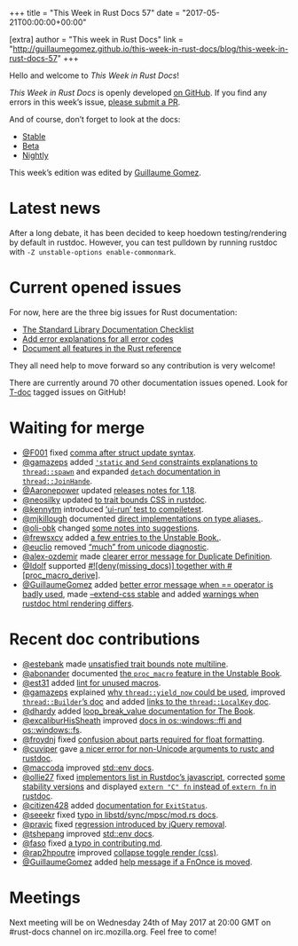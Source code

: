 +++
title = "This Week in Rust Docs 57"
date = "2017-05-21T00:00:00+00:00"

[extra]
author = "This week in Rust Docs"
link = "http://guillaumegomez.github.io/this-week-in-rust-docs/blog/this-week-in-rust-docs-57"
+++
<p>Hello and welcome to <em>This Week in Rust Docs</em>!</p>

<p><em>This Week in Rust Docs</em> is openly developed <a href="https://github.com/GuillaumeGomez/this-week-in-rust-docs">on GitHub</a>.
If you find any errors in this week’s issue, <a href="https://github.com/GuillaumeGomez/this-week-in-rust-docs/pulls">please submit a PR</a>.</p>

<p>And of course, don’t forget to look at the docs:</p>

<ul>
  <li><a href="https://doc.rust-lang.org/">Stable</a></li>
  <li><a href="https://doc.rust-lang.org/beta/">Beta</a></li>
  <li><a href="https://doc.rust-lang.org/nightly/">Nightly</a></li>
</ul>

<p>This week’s edition was edited by <a href="https://github.com/GuillaumeGomez">Guillaume Gomez</a>.</p>

<h1 id="latest-news">Latest news</h1>

<p>After a long debate, it has been decided to keep hoedown testing/rendering by default in rustdoc. However, you can test pulldown by running rustdoc with <code class="highlighter-rouge">-Z unstable-options enable-commonmark</code>.</p>

<h1 id="current-opened-issues">Current opened issues</h1>

<p>For now, here are the three big issues for Rust documentation:</p>

<ul>
  <li><a href="https://github.com/rust-lang/rust/issues/29329">The Standard Library Documentation Checklist</a></li>
  <li><a href="https://github.com/rust-lang/rust/issues/32777">Add error explanations for all error codes</a></li>
  <li><a href="https://github.com/rust-lang-nursery/reference/issues/9">Document all features in the Rust reference</a></li>
</ul>

<p>They all need help to move forward so any contribution is very welcome!</p>

<p>There are currently around 70 other documentation issues opened. Look for <a href="https://github.com/rust-lang/rust/labels/T-doc">T-doc</a> tagged issues on GitHub!</p>

<h1 id="waiting-for-merge">Waiting for merge</h1>

<ul>
  <li><a href="https://github.com/F001">@F001</a> fixed <a href="https://github.com/rust-lang/rust/pull/41848">comma after struct update syntax</a>.</li>
  <li><a href="https://github.com/gamazeps">@gamazeps</a> added <a href="https://github.com/rust-lang/rust/pull/41980"><code class="highlighter-rouge">'static</code> and <code class="highlighter-rouge">Send</code> constraints explanations to <code class="highlighter-rouge">thread::spawn</code></a> and expanded <a href="https://github.com/rust-lang/rust/pull/41981"><code class="highlighter-rouge">detach</code> documentation in <code class="highlighter-rouge">thread::JoinHande</code></a>.</li>
  <li><a href="https://github.com/Aaronepower">@Aaronepower</a> updated <a href="https://github.com/rust-lang/rust/pull/41953">releases notes for 1.18</a>.</li>
  <li><a href="https://github.com/neosilky">@neosilky</a> updated <a href="https://github.com/rust-lang/rust/pull/42131">to trait bounds CSS in rustdoc</a>.</li>
  <li><a href="https://github.com/kennytm">@kennytm</a> introduced <a href="https://github.com/rust-lang/rust/pull/41968">‘ui-run’ test to compiletest</a>.</li>
  <li><a href="https://github.com/mjkillough">@mjkillough</a> documented <a href="https://github.com/rust-lang/rust/pull/42027">direct implementations on type aliases.</a>.</li>
  <li><a href="https://github.com/oli-obk">@oli-obk</a> changed <a href="https://github.com/rust-lang/rust/pull/42033">some notes into suggestions</a>.</li>
  <li><a href="https://github.com/frewsxcv">@frewsxcv</a> added <a href="https://github.com/rust-lang/rust/pull/42122">a few entries to the Unstable Book.</a>.</li>
  <li><a href="https://github.com/euclio">@euclio</a> removed <a href="https://github.com/rust-lang/rust/pull/42120">“much” from unicode diagnostic</a>.</li>
  <li><a href="https://github.com/alex-ozdemir">@alex-ozdemir</a> made <a href="https://github.com/rust-lang/rust/pull/42076">clearer error message for Duplicate Definition</a>.</li>
  <li><a href="https://github.com/Idolf">@Idolf</a> supported <a href="https://github.com/rust-lang/rust/pull/41747">#![deny(missing_docs)] together with #[proc_macro_derive]</a>.</li>
  <li><a href="https://github.com/GuillaumeGomez">@GuillaumeGomez</a> added <a href="https://github.com/rust-lang/rust/pull/41559">better error message when == operator is badly used</a>, made <a href="https://github.com/rust-lang/rust/pull/41700">–extend-css stable</a> and added <a href="https://github.com/rust-lang/rust/pull/41991">warnings when rustdoc html rendering differs</a>.</li>
</ul>

<h1 id="recent-doc-contributions">Recent doc contributions</h1>

<ul>
  <li><a href="https://github.com/estebank">@estebank</a> made <a href="https://github.com/rust-lang/rust/pull/41489">unsatisfied trait bounds note multiline</a>.</li>
  <li><a href="https://github.com/abonander">@abonander</a> documented <a href="https://github.com/rust-lang/rust/pull/41476">the <code class="highlighter-rouge">proc_macro</code> feature in the Unstable Book</a>.</li>
  <li><a href="https://github.com/est31">@est31</a> added <a href="https://github.com/rust-lang/rust/pull/41907">lint for unused macros</a>.</li>
  <li><a href="https://github.com/gamazeps">@gamazeps</a> explained <a href="https://github.com/rust-lang/rust/pull/41982">why <code class="highlighter-rouge">thread::yield_now</code> could be used</a>, improved <a href="https://github.com/rust-lang/rust/pull/41994"><code class="highlighter-rouge">thread::Builder</code>’s doc</a> and added <a href="https://github.com/rust-lang/rust/pull/41995">links to the <code class="highlighter-rouge">thread::LocalKey</code> doc</a>.</li>
  <li><a href="https://github.com/dhardy">@dhardy</a> added <a href="https://github.com/rust-lang/rust/pull/41857">loop_break_value documentation for The Book</a>.</li>
  <li><a href="https://github.com/excaliburHisSheath">@excaliburHisSheath</a> improved <a href="https://github.com/rust-lang/rust/pull/41870">docs in os::windows::ffi and os::windows::fs</a>.</li>
  <li><a href="https://github.com/froydnj">@froydnj</a> fixed <a href="https://github.com/rust-lang/rust/pull/41859">confusion about parts required for float formatting</a>.</li>
  <li><a href="https://github.com/cuviper">@cuviper</a> gave <a href="https://github.com/rust-lang/rust/pull/42092">a nicer error for non-Unicode arguments to rustc and rustdoc</a>.</li>
  <li><a href="https://github.com/maccoda">@maccoda</a> improved <a href="https://github.com/rust-lang/rust/pull/42091">std::env docs</a>.</li>
  <li><a href="https://github.com/ollie27">@ollie27</a> fixed <a href="https://github.com/rust-lang/rust/pull/42096">implementors list in Rustdoc’s javascript</a>, corrected <a href="https://github.com/rust-lang/rust/pull/42111">some stability versions</a> and displayed <a href="https://github.com/rust-lang/rust/pull/42001"><code class="highlighter-rouge">extern "C" fn</code> instead of <code class="highlighter-rouge">extern fn</code> in rustdoc</a>.</li>
  <li><a href="https://github.com/citizen428">@citizen428</a> added <a href="https://github.com/rust-lang/rust/pull/42024">documentation for <code class="highlighter-rouge">ExitStatus</code></a>.</li>
  <li><a href="https://github.com/seeekr">@seeekr</a> fixed <a href="https://github.com/rust-lang/rust/pull/42079">typo in libstd/sync/mpsc/mod.rs docs</a>.</li>
  <li><a href="https://github.com/pravic">@pravic</a> fixed <a href="https://github.com/rust-lang/rust/pull/42080">regression introduced by jQuery removal</a>.</li>
  <li><a href="https://github.com/tshepang">@tshepang</a> improved <a href="https://github.com/rust-lang/rust/pull/42070">std::env docs</a>.</li>
  <li><a href="https://github.com/faso">@faso</a> fixed <a href="https://github.com/rust-lang/rust/pull/42028">a typo in contributing.md</a>.</li>
  <li><a href="https://github.com/rap2hpoutre">@rap2hpoutre</a> improved <a href="https://github.com/rust-lang/rust/pull/42011">collapse toggle render (css)</a>.</li>
  <li><a href="https://github.com/GuillaumeGomez">@GuillaumeGomez</a> added <a href="https://github.com/rust-lang/rust/pull/41772">help message if a FnOnce is moved</a>.</li>
</ul>

<h1 id="meetings">Meetings</h1>

<p>Next meeting will be on Wednesday 24th of May 2017 at 20:00 GMT on #rust-docs channel on irc.mozilla.org. Feel free to come!</p>